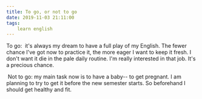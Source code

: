 ```yaml
---
title: To go, or not to go
date: 2019-11-03 21:11:00
tags:
    learn english
---
```

To go: &nbsp;it's always my dream to have a full play of my English. The fewer chance I've got now to practice it, the more eager I want to keep it fresh. I don't want it die in the pale daily routine. I'm really interested in that job. It's a precious chance.<div>&nbsp;Not to go: my main task now is to have a baby-- to get pregnant. I am planning to try to get it before the new semester starts. So beforehand I should get healthy and fit.</div>